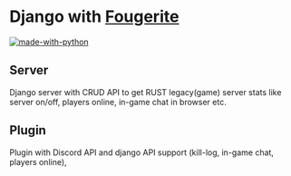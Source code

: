 # Django with [Fougerite](https://github.com/Notulp/Fougerite)
[![made-with-python](https://img.shields.io/badge/Made%20with-Python-1f425f.svg)](https://www.python.org/)

## Server
Django server with CRUD API to get RUST legacy(game) server stats like server on/off, players online, in-game chat in browser etc.
## Plugin
Plugin with Discord API and django API support (kill-log, in-game chat, players online), 
